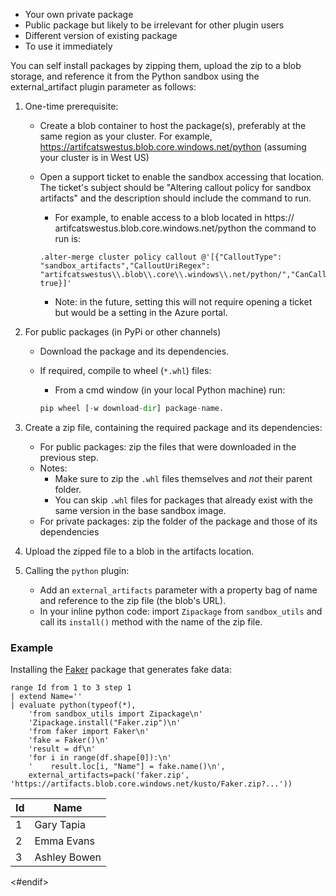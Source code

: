 

* Your own private package
* Public package but likely to be irrelevant for other plugin users
* Different version of existing package
* To use it immediately

You can self install packages by zipping them, upload the zip to a blob storage, and reference it from the Python sandbox using the external_artifact plugin parameter as follows:

1. One-time prerequisite:
    * Create a blob container to host the package(s), preferably at the same region as your cluster. For example, https://artifcatswestus.blob.core.windows.net/python (assuming your cluster is in West US)
    * Open a support ticket to enable the sandbox accessing that location. The ticket's subject should be "Altering callout policy for sandbox artifacts" and the description should include the command to run.
        * For example, to enable access to a blob located in https://    artifcatswestus.blob.core.windows.net/python the command to run is:

        <!-- csl -->
        ```
        .alter-merge cluster policy callout @'[{"CalloutType": "sandbox_artifacts","CalloutUriRegex": "artifcatswestus\\.blob\\.core\\.windows\\.net/python/","CanCall": true}]'
        ```
        
        * Note: in the future, setting this will not require opening a ticket but would be a setting in the Azure portal.

2. For public packages (in PyPi or other channels)
    * Download the package and its dependencies.
    * If required, compile to wheel (`*.whl`) files:
        * From a cmd window (in your local Python machine) run:

        ```python
        pip wheel [-w download-dir] package-name.
        ```

3. Create a zip file, containing the required package and its dependencies:

    * For public packages: zip the files that were downloaded in the previous step.
    * Notes:
        * Make sure to zip the `.whl` files themselves and *not* their parent folder.
        * You can skip `.whl` files for packages that already exist with the same version in the base sandbox image.
    * For private packages: zip the folder of the package and those of its dependencies

4. Upload the zipped file to a blob in the artifacts location.

5. Calling the `python` plugin:
    * Add an `external_artifacts` parameter with a property bag of name and reference to the zip file (the blob's URL).
    * In your inline python code: import `Zipackage` from `sandbox_utils` and call its `install()` method with the name of the zip file.

### Example

Installing the [Faker](https://pypi.org/project/Faker/) package that generates fake data:

<!-- csl -->
```
range Id from 1 to 3 step 1 
| extend Name=''
| evaluate python(typeof(*),
    'from sandbox_utils import Zipackage\n'
    'Zipackage.install("Faker.zip")\n'
    'from faker import Faker\n'
    'fake = Faker()\n'
    'result = df\n'
    'for i in range(df.shape[0]):\n'
    '    result.loc[i, "Name"] = fake.name()\n',
    external_artifacts=pack('faker.zip', 'https://artifacts.blob.core.windows.net/kusto/Faker.zip?...'))
```

| Id | Name         |
|----|--------------|
|   1| Gary Tapia   |
|   2| Emma Evans   |
|   3| Ashley Bowen |
<#endif>
